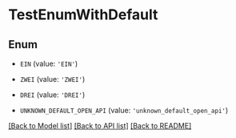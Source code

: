 # TestEnumWithDefault


## Enum

* `EIN` (value: `'EIN'`)

* `ZWEI` (value: `'ZWEI'`)

* `DREI` (value: `'DREI'`)

* `UNKNOWN_DEFAULT_OPEN_API` (value: `'unknown_default_open_api'`)

[[Back to Model list]](../README.md#documentation-for-models) [[Back to API list]](../README.md#documentation-for-api-endpoints) [[Back to README]](../README.md)


